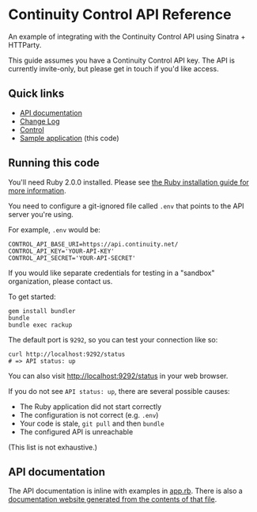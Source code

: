 # Continuity Control API Reference

An example of integrating with the Continuity Control API using Sinatra + HTTParty.

This guide assumes you have a Continuity Control API key.  The API is currently invite-only, but please get in touch if you'd like access.

## Quick links

* [API documentation](http://continuitycontrol.github.io/control_api_reference/)
* [Change Log](ChangeLog)
* [Control](https://control.continuity.net)
* [Sample application](http://control-api-reference.herokuapp.com/) (this code)

## Running this code

You'll need Ruby 2.0.0 installed.  Please see [the Ruby installation guide for more information](https://www.ruby-lang.org/en/downloads/).

You need to configure a git-ignored file called `.env` that points to the API server you're using.

For example, `.env` would be:

    CONTROL_API_BASE_URI=https://api.continuity.net/
    CONTROL_API_KEY='YOUR-API-KEY'
    CONTROL_API_SECRET='YOUR-API-SECRET'

If you would like separate credentials for testing in a "sandbox" organization, please contact us.

To get started:

    gem install bundler
    bundle
    bundle exec rackup

The default port is `9292`, so you can test your connection like so:

    curl http://localhost:9292/status
    # => API status: up

You can also visit [http://localhost:9292/status](http://localhost:9292/status) in your web browser.

If you do not see `API status: up`, there are several possible causes:

  * The Ruby application did not start correctly
  * The configuration is not correct (e.g. `.env`)
  * Your code is stale, `git pull` and then `bundle`
  * The configured API is unreachable

(This list is not exhaustive.)

## API documentation

The API documentation is inline with examples in [app.rb](app.rb).  There is also a [documentation website generated from the contents of that file](http://continuitycontrol.github.io/control_api_reference/).
